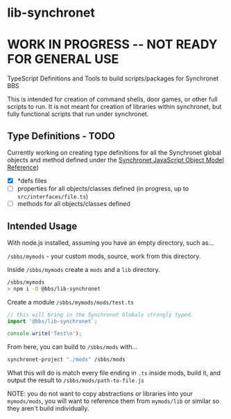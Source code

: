 # lib-synchronet

# WORK IN PROGRESS -- NOT READY FOR GENERAL USE

TypeScript Definitions and Tools to build scripts/packages for Synchronet BBS

This is intended for creation of command shells, door games, or other full scripts
to run. It is not meant for creation of libraries within synchronet, but fully
functional scripts that run under synchronet.

## Type Definitions - TODO

Currently working on creating type definitions for all the Synchronet global
objects and method defined under the [Synchronet JavaScript Object Model Reference](https://synchro.net/docs/jsobjs.html))

- [x] \*defs files
- [ ] properties for all objects/classes defined (in progress, up to `src/interfaces/file.ts`)
- [ ] methods for all objects/classes defined

## Intended Usage

With node.js installed, assuming you have an empty directory, such as...

`/sbbs/mymods` - your custom mods, source, work from this directory.

Inside `/sbbs/mymods` create a `mods` and a `lib` directory.

```sh
/sbbs/mymods
> npm i -D @bbs/lib-synchronet
```

Create a module `/sbbs/mymods/mods/test.ts`

```js
// this will bring in the Synchronet Globals strongly typed.
import '@bbs/lib-synchronet`;

console.write('Test\n');
```

From here, you can build to `/sbbs/mods` with...

```sh
synchronet-project "./mods" /sbbs/mods
```

What this will do is match every file ending in `.ts` inside mods, build it,
and output the result to `/sbbs/mods/path-to-file.js`

NOTE: you do not want to copy abstractions or libraries into your `mymods/mods`,
you will want to reference them from `mymods/lib` or similar so they aren't
build individually.
